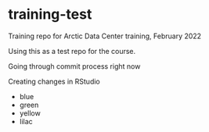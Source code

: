 # training-test
Training repo for Arctic Data Center training, February 2022

Using this as a test repo for the course. 

Going through commit process right now

Creating changes in RStudio

- blue
- green
- yellow
- lilac